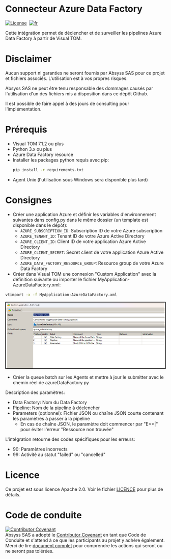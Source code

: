# Connecteur Azure Data Factory
[![License](https://img.shields.io/badge/License-Apache_2.0-blue.svg)](LICENSE.md)&nbsp;
[![fr](https://img.shields.io/badge/lang-en-red.svg)](README.md)  

Cette intégration permet de déclencher et de surveiller les pipelines Azure Data Factory à partir de Visual TOM.

# Disclaimer
Aucun support ni garanties ne seront fournis par Absyss SAS pour ce projet et fichiers associés. L'utilisation est à vos propres risques.

Absyss SAS ne peut être tenu responsable des dommages causés par l'utilisation d'un des fichiers mis à disposition dans ce dépôt Github.

Il est possible de faire appel à des jours de consulting pour l'implémentation.

# Prérequis

  * Visual TOM 7.1.2 ou plus
  * Python 3.x ou plus
  * Azure Data Factory resource
  * Installer les packages python requis avec pip:
    ```bash
    pip install -r requirements.txt
    ```
  * Agent Unix (l'utilisation sous Windows sera disponible plus tard)

# Consignes

  * Créer une application Azure et définir les variables d'environnement suivantes dans config.py dans le même dossier (un template est disponible dans le dépôt):
    * `AZURE_SUBSCRIPTION_ID`: Subscription ID de votre Azure subscription
    * `AZURE_TENANT_ID`: Tenant ID de votre Azure Active Directory
    * `AZURE_CLIENT_ID`: Client ID de votre application Azure Active Directory
    * `AZURE_CLIENT_SECRET`: Secret client de votre application Azure Active Directory
    * `AZURE_DATA_FACTORY_RESOURCE_GROUP`: Resource group de votre Azure Data Factory
  * Créer dans Visual TOM une connexion "Custom Application" avec la définition suivante ou importer le fichier MyApplication-AzureDataFactory.xml:
  ```bash
  vtimport -x -f MyApplication-AzureDataFactory.xml
  ```
  ![Custom application screenshot](screenshots/Azure_DataFactory_CustomApplication.png?raw=true)
  * Créer la queue batch sur les Agents et mettre à jour le submitter avec le chemin réel de azureDataFactory.py

Description des paramètres:
  * Data Factory: Nom du Data Factory
  * Pipeline: Nom de la pipeline à déclencher
  * Parameters (optionnel): Fichier JSON ou chaîne JSON courte contenant les paramètres à passer à la pipeline
    * En cas de chaîne JSON, le paramètre doit commencer par "E<>|" pour éviter l'erreur "Ressource non trouvée"

L'intégration retourne des codes spécifiques pour les erreurs:
  * 90: Paramètres incorrects
  * 99: Activité au statut "failed" ou "cancelled"

# Licence
Ce projet est sous licence Apache 2.0. Voir le fichier [LICENCE](license) pour plus de détails.


# Code de conduite
[![Contributor Covenant](https://img.shields.io/badge/Contributor%20Covenant-v2.1%20adopted-ff69b4.svg)](code-of-conduct.md)  
Absyss SAS a adopté le [Contributor Covenant](CODE_OF_CONDUCT.md) en tant que Code de Conduite et s'attend à ce que les participants au projet y adhère également. Merci de lire [document complet](CODE_OF_CONDUCT.md) pour comprendre les actions qui seront ou ne seront pas tolérées.

